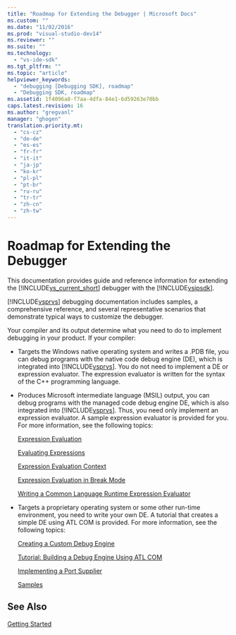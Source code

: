 ```yaml
---
title: "Roadmap for Extending the Debugger | Microsoft Docs"
ms.custom: ""
ms.date: "11/02/2016"
ms.prod: "visual-studio-dev14"
ms.reviewer: ""
ms.suite: ""
ms.technology: 
  - "vs-ide-sdk"
ms.tgt_pltfrm: ""
ms.topic: "article"
helpviewer_keywords: 
  - "debugging [Debugging SDK], roadmap"
  - "Debugging SDK, roadmap"
ms.assetid: 1f4096a8-f7aa-4dfa-84e1-6d59263e70bb
caps.latest.revision: 16
ms.author: "gregvanl"
manager: "ghogen"
translation.priority.mt: 
  - "cs-cz"
  - "de-de"
  - "es-es"
  - "fr-fr"
  - "it-it"
  - "ja-jp"
  - "ko-kr"
  - "pl-pl"
  - "pt-br"
  - "ru-ru"
  - "tr-tr"
  - "zh-cn"
  - "zh-tw"
---
```

# Roadmap for Extending the Debugger
This documentation provides guide and reference information for extending the [!INCLUDE[vs_current_short](../../code-quality/includes/vs_current_short_md.md)] debugger with the [!INCLUDE[vsipsdk](../../extensibility/includes/vsipsdk_md.md)].  
  
 [!INCLUDE[vsprvs](../../code-quality/includes/vsprvs_md.md)] debugging documentation includes samples, a comprehensive reference, and several representative scenarios that demonstrate typical ways to customize the debugger.  
  
 Your compiler and its output determine what you need to do to implement debugging in your product. If your compiler:  
  
-   Targets the Windows native operating system and writes a .PDB file, you can debug programs with the native code debug engine (DE), which is integrated into [!INCLUDE[vsprvs](../../code-quality/includes/vsprvs_md.md)]. You do not need to implement a DE or expression evaluator. The expression evaluator is written for the syntax of the C++ programming language.  
  
-   Produces Microsoft intermediate language (MSIL) output, you can debug programs with the managed code debug engine DE, which is also integrated into [!INCLUDE[vsprvs](../../code-quality/includes/vsprvs_md.md)]. Thus, you need only implement an expression evaluator. A sample expression evaluator is provided for you. For more information, see the following topics:  
  
     [Expression Evaluation](../../extensibility/debugger/expression-evaluation-visual-studio-debugging-sdk.md)  
  
     [Evaluating Expressions](../../extensibility/debugger/evaluating-expressions.md)  
  
     [Expression Evaluation Context](../../extensibility/debugger/expression-evaluation-context.md)  
  
     [Expression Evaluation in Break Mode](../../extensibility/debugger/expression-evaluation-in-break-mode.md)  
  
     [Writing a Common Language Runtime Expression Evaluator](../../extensibility/debugger/writing-a-common-language-runtime-expression-evaluator.md)  
  
-   Targets a proprietary operating system or some other run-time environment, you need to write your own DE. A tutorial that creates a simple DE using ATL COM is provided. For more information, see the following topics:  
  
     [Creating a Custom Debug Engine](../../extensibility/debugger/creating-a-custom-debug-engine.md)  
  
     [Tutorial: Building a Debug Engine Using ATL COM](http://msdn.microsoft.com/en-us/9097b71e-1fe7-48f7-bc00-009e25940c24)  
  
     [Implementing a Port Supplier](../../extensibility/debugger/implementing-a-port-supplier.md)  
  
     [Samples](../../extensibility/debugger/visual-studio-debugging-samples.md)  
  
## See Also  
 [Getting Started](../../extensibility/debugger/getting-started-with-debugger-extensibility.md)